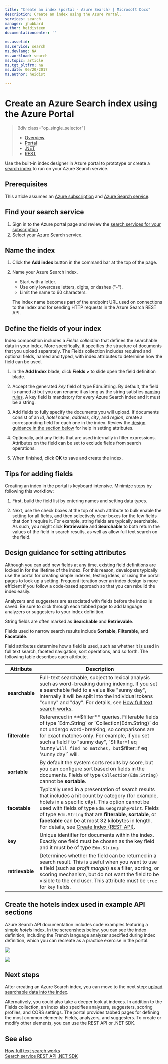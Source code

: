 ```yaml
---
title: "Create an index (portal - Azure Search) | Microsoft Docs"
description: Create an index using the Azure Portal.
services: search
manager: jhubbard
author: heidisteen
documentationcenter: ''

ms.assetid: 
ms.service: search
ms.devlang: NA
ms.workload: search
ms.topic: article
ms.tgt_pltfrm: na
ms.date: 06/20/2017
ms.author: heidist

---
```

# Create an Azure Search index using the Azure Portal
> [!div class="op_single_selector"]
> * [Overview](search-what-is-an-index.md)
> * [Portal](search-create-index-portal.md)
> * [.NET](search-create-index-dotnet.md)
> * [REST](search-create-index-rest-api.md)
> 
> 

Use the built-in index designer in Azure portal to prototype or create a [search index](search-what-is-an-index.md) to run on your Azure Search service. 

## Prerequisites

This article assumes an [Azure subscription](https://azure.microsoft.com/pricing/free-trial/?WT.mc_id=A261C142F) and [Azure Search service](search-create-service-portal.md).  

## Find your search service
1. Sign in to the Azure portal page and review the [search services for your subscription](https://portal.azure.com/#blade/HubsExtension/BrowseResourceBlade/resourceType/Microsoft.Search%2FsearchServices)
2. Select your Azure Search service.

## Name the index

1. Click the **Add index** button in the command bar at the top of the page.
2. Name your Azure Search index. 
   * Start with a letter.
   * Use only lowercase letters, digits, or dashes ("-").
   * Limit the name to 60 characters.

   The index name becomes part of the endpoint URL used on connections to the index and for sending HTTP requests in the Azure Search REST API.

## Define the fields of your index

Index composition includes a *Fields collection* that defines the searchable data in your index. More specifically, it specifies the structure of documents that you upload separately. The Fields collection includes required and optional fields, named and typed, with index attributes to determine how the field can be used.

1. In the **Add Index** blade, click **Fields >** to slide open the field definition blade. 

2. Accept the generated *key* field of type Edm.String. By default, the field is named *id* but you can rename it as long as the string satisfies [naming rules](https://docs.microsoft.com/rest/api/searchservice/Naming-rules). A key field is mandatory for every Azure Search index and it must be a string.

3. Add fields to fully specify the documents you will upload. If documents consist of an *id*, *hotel name*, *address*, *city*, and *region*, create a corresponding field for each one in the index. Review the [design guidance in the section below](#design) for help in setting attributes.

4. Optionally, add any fields that are used internally in filter expressions. Attributes on the field can be set to exclude fields from search operations.

5. When finished, click **OK** to save and create the index.

## Tips for adding fields

Creating an index in the portal is keyboard intensive. Minimize steps by following this workflow:

1. First, build the field list by entering names and setting data types.

2. Next, use the check boxes at the top of each attribute to bulk enable the setting for all fields, and then selectively clear boxes for the few fields that don't require it. For example, string fields are typically searchable. As such, you might click **Retrievable** and **Searchable** to both return the values of the field in search results, as well as allow full text search on the field. 

<a name="design"></a>

## Design guidance for setting attributes

Although you can add new fields at any time, existing field definitions are locked in for the lifetime of the index. For this reason, developers typically use the portal for creating simple indexes, testing ideas, or using the portal pages to look up a setting. Frequent iteration over an index design is more efficient if you follow a code-based approach so that you can rebuild the index easily.

Analyzers and suggesters are associated with fields before the index is saved. Be sure to click through each tabbed page to add language analyzers or suggesters to your index definition.

String fields are often marked as **Searchable** and **Retrievable**.

Fields used to narrow search results include **Sortable**, **Filterable**, and **Facetable**.

Field attributes determine how a field is used, such as whether it is used in full text search, faceted navigation, sort operations, and so forth. The following table describes each attribute.

|Attribute|Description|  
|---------------|-----------------|  
|**searchable**|Full-text searchable, subject to lexical analysis such as word-breaking during indexing. If you set a searchable field to a value like "sunny day", internally it will be split into the individual tokens "sunny" and "day". For details, see [How full text search works](search-lucene-query-architecture.md).|  
|**filterable**|Referenced in **$filter** queries. Filterable fields of type `Edm.String` or `Collection(Edm.String)` do not undergo word-breaking, so comparisons are for exact matches only. For example, if you set such a field f to "sunny day", `$filter=f eq 'sunny'` will find no matches, but `$filter=f eq 'sunny day'` will. |  
|**sortable**|By default the system sorts results by score, but you can configure sort based on fields in the documents. Fields of type `Collection(Edm.String)` cannot be **sortable**. |  
|**facetable**|Typically used in a presentation of search results that includes a hit count by category (for example, hotels in a specific city). This option cannot be used with fields of type `Edm.GeographyPoint`. Fields of type `Edm.String` that are **filterable**, **sortable**, or **facetable** can be at most 32 kilobytes in length. For details, see [Create Index (REST API)](https://docs.microsoft.com/rest/api/searchservice/create-index).|  
|**key**|Unique identifier for documents within the index. Exactly one field must be chosen as the key field and it must be of type `Edm.String`.|  
|**retrievable**|Determines whether the field can be returned in a search result. This is useful when you want to use a field (such as *profit margin*) as a filter, sorting, or scoring mechanism, but do not want the field to be visible to the end user. This attribute must be `true` for `key` fields.|  

## Create the hotels index used in example API sections

Azure Search API documentation includes code examples featuring a simple *hotels* index. In the screenshots below, you can see the index definition, including the French language analyzer specified during index definition, which you can recreate as a practice exercise in the portal.

![](./media/search-create-index-portal/field-definitions.png)

![](./media/search-create-index-portal/set-analyzer.png)

## Next steps

After creating an Azure Search index, you can move to the next step: [upload searchable data into the index](search-what-is-data-import.md).

Alternatively, you could also take a deeper look at indexes. In addition to the Fields collection, an index also specifies analyzers, suggesters, scoring profiles, and CORS settings. The portal provides tabbed pages for defining the most common elements: Fields, analyzers, and suggesters. To create or modify other elements, you can use the REST API or .NET SDK.

## See also

 [How full text search works](search-lucene-query-architecture.md)  
 [Search service REST API](https://docs.microsoft.com/rest/api/searchservice/)
 [.NET SDK](https://docs.microsoft.com/dotnet/api/overview/azure/search?view=azure-dotnet)

